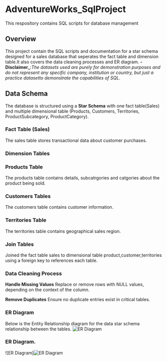 # AdventureWorks_SqlProject
This respository contains SQL scripts for database management
## Overview
This project contain the SQL scripts and documentation for a star schema designed for a sales database that seperates the fact table and dimension table.It also covers the data cleaning processes and ER diagram.
**-Disclaimer_**:_The datasets used are purely for demonstration purposes and do not represent any specific company, institution or country, but just a practice datasetto demonstrate the capabilities of SQL_.

## Data Schema
The database is structured using a **Star Schema** with one fact table(Sales) and multiple dimensional table (Products, Customers, Territories, ProductSubcategory, ProductCategory).

### Fact Table (Sales)
The sales table stores transactional data about customer purchases.

### Dimension Tables
### Products Table
The products table contains details, subcatrgories and catgories about the product being sold.

### Customers Tables
The customers table contains customer information.

### Territories Table
The territories table contains geographical sales region.

### Join Tables
Joined the fact table sales to dimensional table product,customer,territories using a foreign key to references each table.

### Data Cleaning Process
**Handle Missing Values**
   Replace or remove rows with NULL values, depending on the context of the column.
   
**Remove Duplicates**
    Ensure no duplicate entries exist in critical tables.

### ER Diagram
Below is the Entity Relationship diagram for the data star schema relationship between the tables.
![ER Diagram](https://github.com/user-attachments/assets/6487c660-4980-4d12-b404-4c1eca797dd2)





    










    
### ER Diagram.
![ER Diagram]![ER Diagram](https://github.com/user-attachments/assets/407c1a53-a9be-41be-97ff-b5b03ac2acc9)


    


